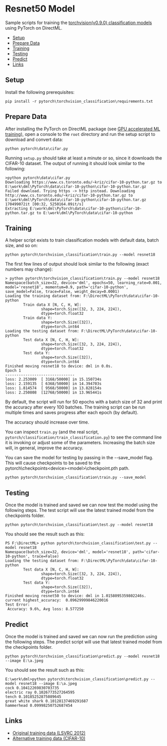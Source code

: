 # Resnet50 Model <!-- omit in toc -->

Sample scripts for training the [torchvision(v0.9.0) classification models](https://pytorch.org/vision/0.9/models.html#classification) using PyTorch on DirectML.

- [Setup](#setup)
- [Prepare Data](#prepare-data)
- [Training](#training)
- [Testing](#testing)
- [Predict](#predict)
- [Links](#links)

## Setup
Install the following prerequisites:
```
pip install -r pytorch\torchvision_classification\requirements.txt 
```

## Prepare Data

After installing the PyTorch on DirectML package (see [GPU accelerated ML training](..\readme.md)), open a console to the `root` directory and run the setup script to download and convert data:

```
python pytorch\data\cifar.py
```

Running `setup.py` should take at least a minute or so, since it downloads the CIFAR-10 dataset. The output of running it should look similar to the following:

```
>python pytorch\data\cifar.py
Downloading https://www.cs.toronto.edu/~kriz/cifar-10-python.tar.gz to E:\work\dml\PyTorch\data\cifar-10-python\cifar-10-python.tar.gz
Failed download. Trying https -> http instead. Downloading http://www.cs.toronto.edu/~kriz/cifar-10-python.tar.gz to E:\work\dml\PyTorch\data\cifar-10-python\cifar-10-python.tar.gz
170499072it [00:32, 5250164.09it/s]
Extracting E:\work\dml\PyTorch\data\cifar-10-python\cifar-10-python.tar.gz to E:\work\dml\PyTorch\data\cifar-10-python
```

## Training

A helper script exists to train classification models with default data, batch size, and so on:

```
python pytorch\torchvision_classification\train.py --model resnet18
```

The first few lines of output should look similar to the following (exact numbers may change):
```
> python pytorch\torchvision_classification\train.py --model resnet18
Namespace(batch_size=32, device='dml', epochs=50, learning_rate=0.001, model='resnet18', momentum=0.9, path='cifar-10-python', save_model=False, trace=False, weight_decay=0.0001)
Loading the training dataset from: F:\DirectML\PyTorch\data\cifar-10-python
        Train data X [N, C, H, W]:
                shape=torch.Size([32, 3, 224, 224]),
                dtype=torch.float32
        Train data Y:
                shape=torch.Size([32]),
                dtype=torch.int64
Loading the testing dataset from: F:\DirectML\PyTorch\data\cifar-10-python
        Test data X [N, C, H, W]:
                shape=torch.Size([32, 3, 224, 224]),
                dtype=torch.float32
        Test data Y:
                shape=torch.Size([32]),
                dtype=torch.int64
Finished moving resnet18 to device: dml in 0.0s.
Epoch 1
-------------------------------
loss: 2.253009  [ 3168/50000] in 15.150734s
loss: 2.159135  [ 6368/50000] in 14.394703s
loss: 1.814574  [ 9568/50000] in 13.828154s
loss: 2.250808  [12768/50000] in 13.965441s
```

By default, the script will run for 50 epochs with a batch size of 32 and print the accuracy after every 100 batches. The training script can be run multiple times and saves progress after each epoch (by default).

The accuracy should increase over time.

You can inspect `train.py` (and the real script, `pytorch/classification/train_classification.py`) to see the command line it is invoking or adjust some of the parameters. Increasing the batch size will, in general, improve the accuracy. 

You can save the model for testing by passing in the --save_model flag. This will cause checkpoints to be saved to the pytorch\checkpoints\<device>\<model>\checkpoint.pth path.

```
python pytorch\torchvision_classification\train.py --save_model
```


## Testing

Once the model is trained and saved we can now test the model using the following steps. The test script will use the latest trained model from the checkpoints folder.

```
python pytorch\torchvision_classification\test.py --model resnet18
```

You should see the result such as this:

```
PS F:\DirectML> python pytorch\torchvision_classification\test.py --model resnet18
Namespace(batch_size=32, device='dml', model='resnet18', path='cifar-10-python', trace=False)
Loading the testing dataset from: F:\DirectML\PyTorch\data\cifar-10-python
        Test data X [N, C, H, W]:
                shape=torch.Size([32, 3, 224, 224]),
                dtype=torch.float32
        Test data Y:
                shape=torch.Size([32]),
                dtype=torch.int64
Finished moving resnet50 to device: dml in 1.0158095359802246s.
current highest_accuracy:  0.09629999846220016
Test Error:
 Accuracy: 9.6%, Avg loss: 8.577250
```

## Predict

Once the model is trained and saved we can now run the prediction using the following steps. The predict script will use that latest trained model from the checkpoints folder.

```
python pytorch\torchvision_classification\predict.py --model resnet18 --image E:\a.jpeg
```

You should see the result such as this:

```
E:\work\dml>python pytorch\torchvision_classification\predict.py --model resnet18 --image E:\a.jpeg
cock 0.10412269830703735
electric ray 0.1026773527264595
tench 0.10185252875089645
great white shark 0.10128137469291687
hammerhead 0.09998250752687454
```



## Links

- [Original training data (LSVRC 2012)](http://www.image-net.org/challenges/LSVRC/2012/)
- [Alternative training data (CIFAR-10)](https://www.cs.toronto.edu/~kriz/cifar.html)
